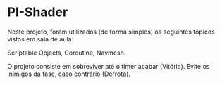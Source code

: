 # PI-Shader
Neste projeto, foram utilizados (de forma simples) os seguintes tópicos vistos em sala de aula:

Scriptable Objects, Coroutine, Navmesh.

O projeto consiste em sobreviver até o timer acabar (Vitória). Evite os inimigos da fase, caso contrário (Derrota).
